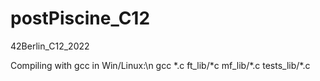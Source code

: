 # postPiscine_C12
42Berlin_C12_2022

Compiling with gcc in Win/Linux:\n
gcc \*.c ft_lib/\*c mf_lib/\*.c tests_lib/\*.c
